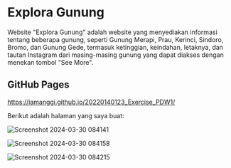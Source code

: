 
# Explora Gunung

Website "Explora Gunung" adalah website yang menyediakan informasi tentang beberapa gunung, seperti Gunung Merapi, Prau, Kerinci, Sindoro, Bromo, dan Gunung Gede, termasuk ketinggian, keindahan, letaknya, dan tautan Instagram dari masing-masing gunung yang dapat diakses dengan menekan tombol "See More".


## GitHub Pages
https://iamanggi.github.io/20220140123_Exercise_PDW1/


Berikut adalah halaman yang saya buat:

![Screenshot 2024-03-30 084141](https://github.com/iamanggi/20220140123_Exercise_PDW1/assets/120255389/ecef0b28-c6c5-408f-8a43-ddeecfc55aa6)

![Screenshot 2024-03-30 084158](https://github.com/iamanggi/20220140123_Exercise_PDW1/assets/120255389/37af6572-c7bb-4b10-a038-e2081d5378c4)

![Screenshot 2024-03-30 084215](https://github.com/iamanggi/20220140123_Exercise_PDW1/assets/120255389/269ebffc-6951-4b8f-95a4-5a5b562f2804)
